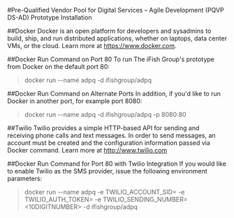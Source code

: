 #Pre-Qualified Vendor Pool for Digital Services – Agile Development (PQVP DS-AD) Prototype Installation

##Docker
Docker is an open platform for developers and sysadmins to build, ship, and run distributed applications, whether on laptops, data center VMs, or the cloud. Learn more at https://www.docker.com. 

##Docker Run Command on Port 80
To run The iFish Group's prototype from Docker on the default port 80: 

> docker run --name adpq -d ifishgroup/adpq

##Docker Run Command on Alternate Ports
In addition, if you'd like to run Docker in another port, for example port 8080:

> docker run --name adpq -d ifishgroup/adpq -p 8080:80

##Twilio
Twilio provides a simple HTTP-based API for sending and receiving phone calls and text messages. In order to send messages, an account must be created and the configuration information passed via Docker command. Learn more at http://www.twilio.com 

##Docker Run Command for Port 80 with Twilio Integration
If you would like to enable Twilio as the SMS provider, issue the following environment parameters:

> docker run --name adpq -e TWILIO_ACCOUNT_SID=<SID> -e TWILIO_AUTH_TOKEN=<TOKEN> -e TWILIO_SENDING_NUMBER=<10DIGITNUMBER> -d ifishgroup/adpq
